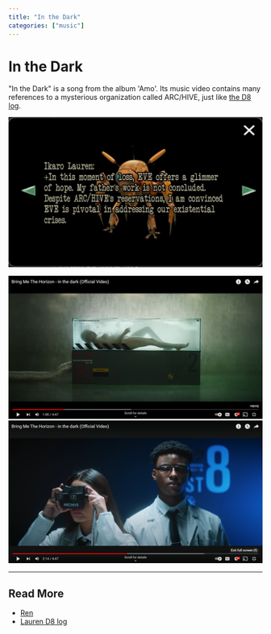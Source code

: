 ```yaml
---
title: "In the Dark"
categories: ["music"]
---
```

# In the Dark

"In the Dark" is a song from the album 'Amo'. Its music video contains many references to a mysterious 
organization called ARC/HIVE, just like [the D8 log](../files/lauren_d8_log).

![arc-hive-arg.png](../../Resources/music/amo/arc-hive-arg.png)

![arc_hive_corporation.png](../../Resources/music/amo/inthedark/arc_hive_corporation.png)
![arc_hive_corporation2.png](../../Resources/music/amo/inthedark/arc_hive_corporation2.png)

***

## Read More

- [Ren](../characters/ren)
- [Lauren D8 log](../files/lauren_d8_log)